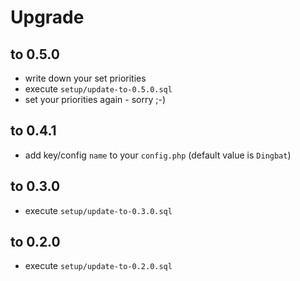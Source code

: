 # Upgrade

## to 0.5.0

* write down your set priorities
* execute `setup/update-to-0.5.0.sql`
* set your priorities again - sorry ;-)

## to 0.4.1

* add key/config `name` to your `config.php` (default value is `Dingbat`)

## to 0.3.0

* execute `setup/update-to-0.3.0.sql`

## to 0.2.0

* execute `setup/update-to-0.2.0.sql`